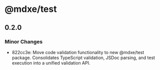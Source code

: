 # @mdxe/test

## 0.2.0

### Minor Changes

- 822cc3e: Move code validation functionality to new @mdxe/test package. Consolidates TypeScript validation, JSDoc parsing, and test execution into a unified validation API.
